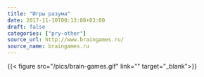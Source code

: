 ```yaml
---
title: "Игры разума"
date: 2017-11-10T00:13:08+03:00
draft: false
categories: ["pry-other"]
source_url: http://www.braingames.ru/
source_name: braingames.ru
---
```


{{< figure src="/pics/brain-games.gif" link="" target="_blank">}}

<!--more-->
